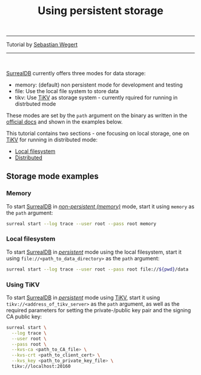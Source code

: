 <br>
<h1 align="center">Using persistent storage</h1>
<br>


---

<p>
    Tutorial by <a href="https://github.com/sewe75" target="_blank">Sebastian Wegert</a>
</p>

---

<br>

[SurrealDB](https://surrealdb.com/) currently offers three modes for data storage:  
- memory: (default) non persistent mode for development and testing
- file: Use the local file system to store data
- tikv: Use [TiKV](https://tikv.org/) as storage system - currently rquired for running in distrbuted mode  

These modes are set by the `path` argument on the binary as written in the [official docs](https://surrealdb.com/docs/cli/start) and shown in the examples below.  

This tutorial contains two sections - one focusing on local storage, one on [TiKV](https://tikv.org/) for running in distributed mode:
- [Local filesystem](01-Local_filesystem/README.md)
- [Distributed](02-Distributed/README.md)

## Storage mode examples

### Memory
To start [SurrealDB](https://surrealdb.com/) in *<u>non-persistent (memory)</u>* mode, start it using `memory` as the `path` argument:
```bash
surreal start --log trace --user root --pass root memory
```

### Local filesystem
To start [SurrealDB](https://surrealdb.com/) in *<u>persistent</u>* mode using the local filesystem, start it using `file://<path_to_data_directory>` as the `path` argument:
```bash
surreal start --log trace --user root --pass root file://${pwd}/data
```

### Using TiKV
To start [SurrealDB](https://surrealdb.com/) in *<u>persistent</u>* mode using [TiKV](https://tikv.org/), start it using `tikv://<address_of_tikv_server>` as the `path` argument, as well as the required parameters for setting the private-/public key pair and the signing CA public key:
```bash
surreal start \
  --log trace \
  --user root \
  --pass root \
  --kvs-ca <path_to_CA_file> \
  --kvs-crt <path_to_client_cert> \
  --kvs_key <path_to_private_key_file> \
  tikv://localhost:20160
```
